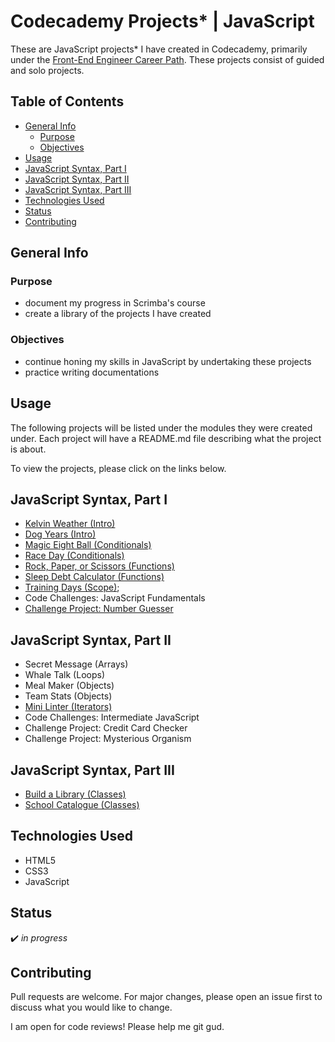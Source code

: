 # Codecademy Projects* | JavaScript <!-- omit in toc -->

These are JavaScript projects* I have created in Codecademy, primarily under the [Front-End Engineer Career Path](https://www.codecademy.com/learn/paths/front-end-engineer-career-path). These projects consist of guided and solo projects.

## Table of Contents <!-- omit in toc -->
- [General Info](#general-info)
  - [Purpose](#purpose)
  - [Objectives](#objectives)
- [Usage](#usage)
- [JavaScript Syntax, Part I](#javascript-syntax-part-i)
- [JavaScript Syntax, Part II](#javascript-syntax-part-ii)
- [JavaScript Syntax, Part III](#javascript-syntax-part-iii)
- [Technologies Used](#technologies-used)
- [Status](#status)
- [Contributing](#contributing)


## General Info
### Purpose
* document my progress in Scrimba's course
* create a library of the projects I have created

### Objectives
* continue honing my skills in JavaScript by undertaking these projects
* practice writing documentations

## Usage
The following projects will be listed under the modules they were created under. Each project will have a README.md file describing what the project is about.

To view the projects, please click on the links below.

## JavaScript Syntax, Part I
* [Kelvin Weather (Intro)](https://github.com/vivian-mca/JavaScript-Codecademy-Projects/tree/gh-pages/Kelvin%20Weather)
* [Dog Years (Intro)](https://github.com/vivian-mca/JavaScript-Codecademy-Projects/tree/gh-pages/Dog%20Years)
* [Magic Eight Ball (Conditionals)](https://github.com/vivian-mca/JavaScript-Codecademy-Projects/tree/gh-pages/Magic%20Eight%20Ball)
* [Race Day (Conditionals)](https://github.com/vivian-mca/JavaScript-Codecademy-Projects/tree/gh-pages/Race%20Day)
* [Rock, Paper, or Scissors (Functions)](https://github.com/vivian-mca/JavaScript-Codecademy-Projects/tree/gh-pages/Rock%2C%20Paper%2C%20or%20Scissors)
* [Sleep Debt Calculator (Functions)](https://github.com/vivian-mca/JavaScript-Codecademy-Projects/tree/gh-pages/Sleep%20Debt%20Calculator)
* [Training Days (Scope)](https://github.com/vivian-mca/JavaScript-Codecademy-Projects/tree/gh-pages/Training%20Days);
* Code Challenges: JavaScript Fundamentals
* [Challenge Project: Number Guesser](https://github.com/vivian-mca/JavaScript-Codecademy-Projects/tree/gh-pages/Number%20Guesser)

## JavaScript Syntax, Part II
* Secret Message (Arrays)
* Whale Talk (Loops)
* Meal Maker (Objects)
* Team Stats (Objects)
* [Mini Linter (Iterators)](https://github.com/vivian-mca/JavaScript-Codecademy-Projects/tree/gh-pages/Mini%20Linter)
* Code Challenges: Intermediate JavaScript
* Challenge Project: Credit Card Checker
* Challenge Project: Mysterious Organism

## JavaScript Syntax, Part III
* [Build a Library (Classes)](https://github.com/vivian-mca/JavaScript-Codecademy-Projects/tree/gh-pages/Build%20a%20Library)
* [School Catalogue (Classes)](https://github.com/vivian-mca/JavaScript-Codecademy-Projects/tree/gh-pages/School%20Catalogue)

## Technologies Used
* HTML5
* CSS3
* JavaScript

## Status
:heavy_check_mark: _in progress_

## Contributing
Pull requests are welcome. For major changes, please open an issue first to discuss what you would like to change.

I am open for code reviews! Please help me git gud.

